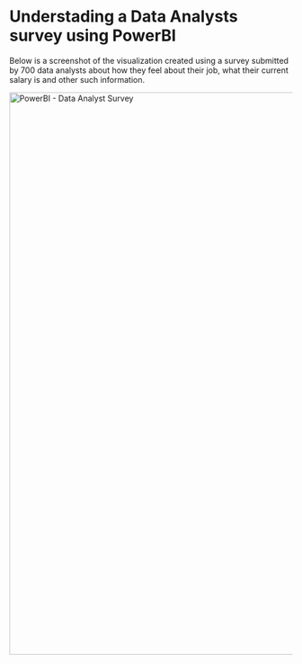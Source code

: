 # Understading a Data Analysts survey using PowerBI

Below is a screenshot of the visualization created using a survey submitted by 700 data analysts about how they feel about their job, what their current salary is and other such information.

<img width="1000" alt="PowerBI - Data Analyst Survey" src="https://github.com/anurag2108/Data-Analyst-Survey-Analysis/assets/46645498/e4bb7e85-56c9-4c8f-a555-315a1a55caa4">

